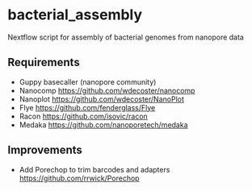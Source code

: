 
# bacterial_assembly
Nextflow script for assembly of bacterial genomes from nanopore data
## Requirements
* Guppy basecaller (nanopore community)
* Nanocomp https://github.com/wdecoster/nanocomp
* Nanoplot https://github.com/wdecoster/NanoPlot
* Flye https://github.com/fenderglass/Flye
* Racon https://github.com/isovic/racon
* Medaka https://github.com/nanoporetech/medaka

## Improvements
* Add Porechop to trim barcodes and adapters https://github.com/rrwick/Porechop
